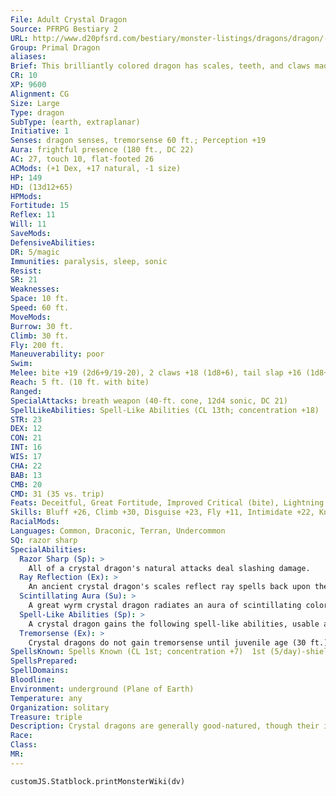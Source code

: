 ```yaml
---
File: Adult Crystal Dragon
Source: PFRPG Bestiary 2
URL: http://www.d20pfsrd.com/bestiary/monster-listings/dragons/dragon/-primal-crystal
Group: Primal Dragon
aliases: 
Brief: This brilliantly colored dragon has scales, teeth, and claws made of multicolored crystal, and its wings are sheets of flexible glass.
CR: 10
XP: 9600
Alignment: CG
Size: Large
Type: dragon
SubType: (earth, extraplanar)
Initiative: 1
Senses: dragon senses, tremorsense 60 ft.; Perception +19
Aura: frightful presence (180 ft., DC 22)
AC: 27, touch 10, flat-footed 26
ACMods: (+1 Dex, +17 natural, -1 size)
HP: 149
HD: (13d12+65)
HPMods: 
Fortitude: 15
Reflex: 11
Will: 11
SaveMods: 
DefensiveAbilities: 
DR: 5/magic
Immunities: paralysis, sleep, sonic
Resist: 
SR: 21
Weaknesses: 
Space: 10 ft.
Speed: 60 ft.
MoveMods: 
Burrow: 30 ft.
Climb: 30 ft.
Fly: 200 ft.
Maneuverability: poor
Swim: 
Melee: bite +19 (2d6+9/19-20), 2 claws +18 (1d8+6), tail slap +16 (1d8+9), 2 wings +16 (1d6+3)
Reach: 5 ft. (10 ft. with bite)
Ranged: 
SpecialAttacks: breath weapon (40-ft. cone, 12d4 sonic, DC 21)
SpellLikeAbilities: Spell-Like Abilities (CL 13th; concentration +18)  At Will-color spray (DC 17), glitterdust (DC 18), rainbow pattern (DC 20)
STR: 23
DEX: 12
CON: 21
INT: 16
WIS: 17
CHA: 22
BAB: 13
CMB: 20
CMD: 31 (35 vs. trip)
Feats: Deceitful, Great Fortitude, Improved Critical (bite), Lightning Reflexes, Multiattack, Power Attack, Weapon Focus (bite)
Skills: Bluff +26, Climb +30, Disguise +23, Fly +11, Intimidate +22, Knowledge (dungeoneering) +19, Perception +19, Sense Motive +19, Stealth +13
RacialMods: 
Languages: Common, Draconic, Terran, Undercommon
SQ: razor sharp
SpecialAbilities:
  Razor Sharp (Sp): >
    All of a crystal dragon's natural attacks deal slashing damage.
  Ray Reflection (Ex): >
    An ancient crystal dragon's scales reflect ray spells back upon the ray's source if the ray fails to overcome the dragon's spell resistance.
  Scintillating Aura (Su): >
    A great wyrm crystal dragon radiates an aura of scintillating color from its jeweled scales to a radius of 60 feet. All within this area must make a Will save each round to avoid being stunned (if the victim has 15 or fewer Hit Dice) or confused (if the victim has more than 15 Hit Dice) for 1 round. The save DC is equal to the dragon's breath weapon save DC. This is a mind-affecting effect. The dragon can activate or suppress this aura as a free action.
  Spell-Like Abilities (Sp): >
    A crystal dragon gains the following spell-like abilities, usable at will (unless indicated otherwise) upon reaching the listed age category. Very young-color spray; Juvenile-glitterdust; Adult-rainbow pattern; Old- stone to flesh (3/day); Ancient-prismatic spray (3/day); Great wyrm-imprisonment (1/day).
  Tremorsense (Ex): >
    Crystal dragons do not gain tremorsense until juvenile age (30 ft.), improving at adult (60 ft.) and old (120 ft.).
SpellsKnown: Spells Known (CL 1st; concentration +7)  1st (5/day)-shield, unseen servant  0 (at will)-acid splash, detect magic, ghost sound, read magic
SpellsPrepared: 
SpellDomains: 
Bloodline: 
Environment: underground (Plane of Earth)
Temperature: any
Organization: solitary
Treasure: triple
Description: Crystal dragons are generally good-natured, though their incredible vanity sometimes causes them to seem aloof and cocky. Any perceived insult against its appearance is all but assured to send a crystal dragon into a rage-which is a problem, as most crystal dragons are prone to seeing insults even where none are intended. Crystal dragons prefer underground lairs, and often go for decades or even centuries without emerging from their extensive cavern lairs onto the surface world above.  Crystal dragons tend to be exacting and even obsessive-compulsive, their personalities mirroring the precise and ordered nature of the facets of their scales. A crystal dragon's lair is a well-ordered place-these dragons find the very idea of the classic sprawl of a dragon's hoard to be shameful.
Race: 
Class: 
MR: 
---
```

```dataviewjs
customJS.Statblock.printMonsterWiki(dv)
```
